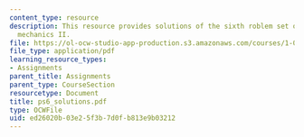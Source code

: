 ```yaml
---
content_type: resource
description: This resource provides solutions of the sixth roblem set on engineering
  mechanics II.
file: https://ol-ocw-studio-app-production.s3.amazonaws.com/courses/1-060-engineering-mechanics-ii-spring-2006/ed26020b03e25f3b7d0fb813e9b03212_ps6_solutions.pdf
file_type: application/pdf
learning_resource_types:
- Assignments
parent_title: Assignments
parent_type: CourseSection
resourcetype: Document
title: ps6_solutions.pdf
type: OCWFile
uid: ed26020b-03e2-5f3b-7d0f-b813e9b03212
---
```

